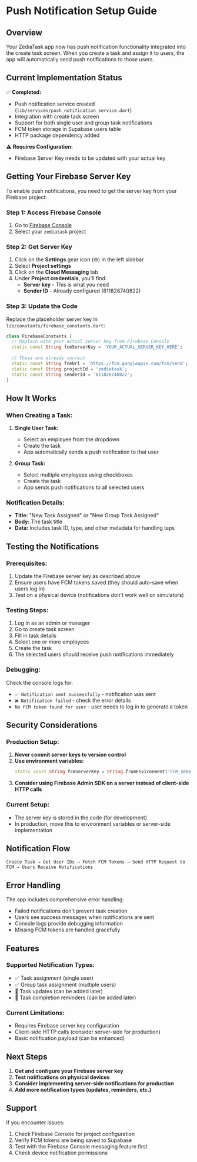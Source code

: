# Push Notification Setup Guide

## Overview
Your ZediaTask app now has push notification functionality integrated into the create task screen. When you create a task and assign it to users, the app will automatically send push notifications to those users.

## Current Implementation Status

✅ **Completed:**
- Push notification service created (`lib/services/push_notification_service.dart`)
- Integration with create task screen
- Support for both single user and group task notifications
- FCM token storage in Supabase users table
- HTTP package dependency added

⚠️ **Requires Configuration:**
- Firebase Server Key needs to be updated with your actual key

## Getting Your Firebase Server Key

To enable push notifications, you need to get the server key from your Firebase project:

### Step 1: Access Firebase Console
1. Go to [Firebase Console](https://console.firebase.google.com/)
2. Select your `zediatask` project

### Step 2: Get Server Key
1. Click on the **Settings** gear icon (⚙️) in the left sidebar
2. Select **Project settings**
3. Click on the **Cloud Messaging** tab
4. Under **Project credentials**, you'll find:
   - **Server key** - This is what you need
   - **Sender ID** - Already configured (611828740822)

### Step 3: Update the Code
Replace the placeholder server key in `lib/constants/firebase_constants.dart`:

```dart
class FirebaseConstants {
  // Replace with your actual server key from Firebase Console
  static const String fcmServerKey = 'YOUR_ACTUAL_SERVER_KEY_HERE';
  
  // These are already correct
  static const String fcmUrl = 'https://fcm.googleapis.com/fcm/send';
  static const String projectId = 'zediatask';
  static const String senderId = '611828740822';
}
```

## How It Works

### When Creating a Task:

1. **Single User Task:**
   - Select an employee from the dropdown
   - Create the task
   - App automatically sends a push notification to that user

2. **Group Task:**
   - Select multiple employees using checkboxes
   - Create the task
   - App sends push notifications to all selected users

### Notification Details:
- **Title:** "New Task Assigned" or "New Group Task Assigned"
- **Body:** The task title
- **Data:** Includes task ID, type, and other metadata for handling taps

## Testing the Notifications

### Prerequisites:
1. Update the Firebase server key as described above
2. Ensure users have FCM tokens saved (they should auto-save when users log in)
3. Test on a physical device (notifications don't work well on simulators)

### Testing Steps:
1. Log in as an admin or manager
2. Go to create task screen
3. Fill in task details
4. Select one or more employees
5. Create the task
6. The selected users should receive push notifications immediately

### Debugging:
Check the console logs for:
- `✅ Notification sent successfully` - notification was sent
- `❌ Notification failed` - check the error details
- `No FCM token found for user` - user needs to log in to generate a token

## Security Considerations

### Production Setup:
1. **Never commit server keys to version control**
2. **Use environment variables:**
   ```dart
   static const String fcmServerKey = String.fromEnvironment('FCM_SERVER_KEY');
   ```
3. **Consider using Firebase Admin SDK on a server instead of client-side HTTP calls**

### Current Setup:
- The server key is stored in the code (for development)
- In production, move this to environment variables or server-side implementation

## Notification Flow

```
Create Task → Get User IDs → Fetch FCM Tokens → Send HTTP Request to FCM → Users Receive Notifications
```

## Error Handling

The app includes comprehensive error handling:
- Failed notifications don't prevent task creation
- Users see success messages when notifications are sent
- Console logs provide debugging information
- Missing FCM tokens are handled gracefully

## Features

### Supported Notification Types:
- ✅ Task assignment (single user)
- ✅ Group task assignment (multiple users)
- 🔄 Task updates (can be added later)
- 🔄 Task completion reminders (can be added later)

### Current Limitations:
- Requires Firebase server key configuration
- Client-side HTTP calls (consider server-side for production)
- Basic notification payload (can be enhanced)

## Next Steps

1. **Get and configure your Firebase server key**
2. **Test notifications on physical devices**
3. **Consider implementing server-side notifications for production**
4. **Add more notification types (updates, reminders, etc.)**

## Support

If you encounter issues:
1. Check Firebase Console for project configuration
2. Verify FCM tokens are being saved to Supabase
3. Test with the Firebase Console messaging feature first
4. Check device notification permissions 
